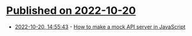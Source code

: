 # [Published on 2022-10-20](index.md)

* [2022-10-20, 14:55:43](https://lobste.rs/s/gwegxo/how_make_mock_api_server_javascript) - [How to make a mock API server in JavaScript](https://snyk.io/blog/how-to-mock-api-server-javascript/)

